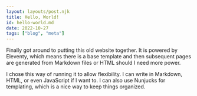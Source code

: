 ```yaml
---
layout: layouts/post.njk
title: Hello, World!
id: hello-world.md
date: 2022-10-27
tags: ["blog", "meta"]
---
```


Finally got around to putting this old website together. It is powered by Eleventy, which means there is a base template and then subsequent pages are generated from Markdown files or HTML should I need more power.

I chose this way of running it to allow flexibility. I can write in Markdown, HTML, or even JavaScript if I want to. I can also use Nunjucks for templating, which is a nice way to keep things organized.
